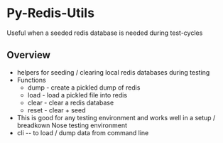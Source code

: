 Py-Redis-Utils
==============

Useful when a seeded redis database is needed during test-cycles

Overview
--------

* helpers for seeding / clearing local redis databases during testing
* Functions
  * dump - create a pickled dump of redis
  * load - load a pickled file into redis
  * clear - clear a redis database
  * reset - clear + seed
* This is good for any testing environment and works well in a setup / breadkown Nose testing environment
* cli -- to load / dump data from command line  



